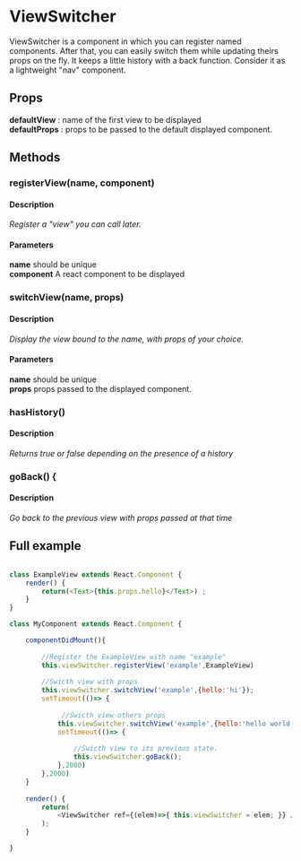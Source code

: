 # ViewSwitcher

ViewSwitcher is a component in which you can register named components. After that, you can easily switch them while updating theirs props on the fly.
It keeps a little history with a back function.
Consider it as a lightweight "nav" component. 

## Props

**defaultView** : name of the first view to be displayed <br />
**defaultProps** : props to be passed to the default displayed component.

## Methods

### registerView(name, component)

#### Description
*Register a "view" you can call later.* 

#### Parameters
**name** should be unique <br />
**component** A react component to be displayed

### switchView(name, props)

#### Description
*Display the view bound to the name, with props of your choice.*

#### Parameters
**name** should be unique <br />
**props** props passed to the displayed component.<br />

### hasHistory()

#### Description
*Returns true or false depending on the presence of a history*

### goBack() {

#### Description
*Go back to the previous view with props passed at that time*

## Full example

```javascript

class ExampleView extends React.Component {
    render() {
        return(<Text>{this.props.hello}</Text>) ;
    }
}

class MyComponent extends React.Component {

    componentDidMount(){
   
        //Register the ExampleView with name "example"
        this.viewSwitcher.registerView('example',ExampleView)
        
        //Swicth view with props
        this.viewSwitcher.switchView('example',{hello:'hi'});
        setTimeout(()=> {
             
             //Swicth view others props
            this.viewSwitcher.switchView('example',{hello:'hello world !'});
            setTimeout(()=> {
            
                //Swicth view to its previous state.
                this.viewSwitcher.goBack();
            },2000)
        },2000)
    }
    
    render() {
        return(
            <ViewSwitcher ref={(elem)=>{ this.viewSwitcher = elem; }} />
        );
    }

}

```

